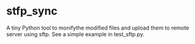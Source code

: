 # stfp_sync
A tiny Python tool to monifythe modified files and upload them to remote server using sftp.
See a simple example in test_sftp.py.
